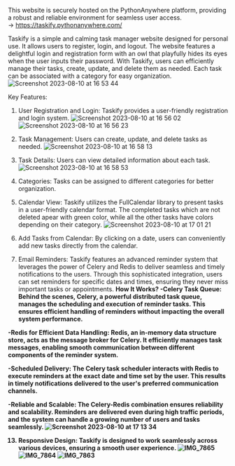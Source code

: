 This website is securely hosted on the PythonAnywhere platform, providing a robust and reliable environment for seamless user access.<br>
-> https://taskify.pythonanywhere.com/

Taskify is a simple and calming task manager website designed for personal use. It allows users to register, login, and logout. The website features a delightful login and registration form with an owl that playfully hides its eyes when the user inputs their password. With Taskify, users can efficiently manage their tasks, create, update, and delete them as needed. Each task can be associated with a category for easy organization.
![Screenshot 2023-08-10 at 16 53 44](https://github.com/ValerieIvanova/Taskify/assets/105737781/798b97fc-7c43-4059-ae50-2a68a80dba53)

Key Features:
1. User Registration and Login: Taskify provides a user-friendly registration and login system.
![Screenshot 2023-08-10 at 16 56 02](https://github.com/ValerieIvanova/Taskify/assets/105737781/20522175-432a-4b9d-8c27-8cc806455bab)
![Screenshot 2023-08-10 at 16 56 23](https://github.com/ValerieIvanova/Taskify/assets/105737781/40be3c6a-f2b3-473f-8f34-ffefa861ded3)

2. Task Management: Users can create, update, and delete tasks as needed.
![Screenshot 2023-08-10 at 16 58 13](https://github.com/ValerieIvanova/Taskify/assets/105737781/ccefca9b-a5a7-4319-8576-82556471c4b9)

3. Task Details: Users can view detailed information about each task.
![Screenshot 2023-08-10 at 16 58 53](https://github.com/ValerieIvanova/Taskify/assets/105737781/4b1158d1-3bce-4ada-a4c0-68b7aa30fd49)

4. Categories: Tasks can be assigned to different categories for better organization.
5. Calendar View: Taskify utilizes the FullCalendar library to present tasks in a user-friendly calendar format. The completed tasks which are not deleted apear with green color, while all the other tasks have colors depending on their category.
![Screenshot 2023-08-10 at 17 01 21](https://github.com/ValerieIvanova/Taskify/assets/105737781/18374380-9a89-49a7-99ac-6b13bd6334e4)

6. Add Tasks from Calendar: By clicking on a date, users can conveniently add new tasks directly from the calendar.
11. Email Reminders: Taskify features an advanced reminder system that leverages the power of Celery and Redis to deliver seamless and timely notifications to the users. Through this sophisticated integration, users can set reminders for specific dates and times, ensuring they never miss important tasks or appointments.
<b>How It Works?<b>
-Celery Task Queue: Behind the scenes, Celery, a powerful distributed task queue, manages the scheduling and execution of reminder tasks. This ensures efficient handling of reminders without impacting the overall system performance.

-Redis for Efficient Data Handling: Redis, an in-memory data structure store, acts as the message broker for Celery. It efficiently manages task messages, enabling smooth communication between different components of the reminder system.

-Scheduled Delivery: The Celery task scheduler interacts with Redis to execute reminders at the exact date and time set by the user. This results in timely notifications delivered to the user's preferred communication channels.

-Reliable and Scalable: The Celery-Redis combination ensures reliability and scalability. Reminders are delivered even during high traffic periods, and the system can handle a growing number of users and tasks seamlessly.
![Screenshot 2023-08-10 at 17 13 34](https://github.com/ValerieIvanova/Taskify/assets/105737781/0d66817a-748f-4a48-bb27-2be824691108)

13. Responsive Design: Taskify is designed to work seamlessly across various devices, ensuring a smooth user experience.
![IMG_7865](https://github.com/ValerieIvanova/Taskify/assets/105737781/5681df3d-b723-478c-b52b-275837e14a78)
![IMG_7864](https://github.com/ValerieIvanova/Taskify/assets/105737781/9801de7b-e0eb-4355-afa5-eb5226d4eb0a)
![IMG_7863](https://github.com/ValerieIvanova/Taskify/assets/105737781/ff2942ce-4475-4cac-9aa9-d167e705011c)
